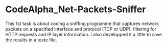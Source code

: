 # CodeAlpha_Net-Packets-Sniffer
This 1st task is about coding a sniffing programme that captures network packets on a specified interface and protocol (TCP or UDP), filtering for HTTP requests and IP layer information. I also developped it a little to save the results in a texte file.

